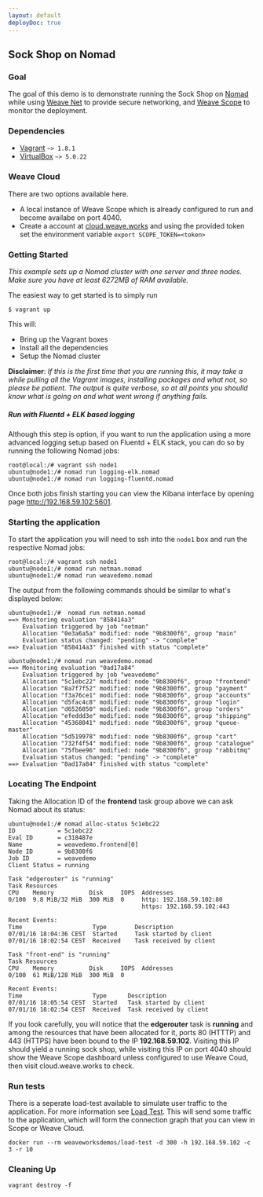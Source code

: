 ```yaml
---
layout: default
deployDoc: true
---
```

<!-- deploy-doc require-env AWS_ACCESS_KEY_ID AWS_SECRET_ACCESS_KEY AWS_DEFAULT_REGION -->

## Sock Shop on Nomad


### Goal
The goal of this demo is to demonstrate running the Sock Shop on [Nomad](https://www.nomadproject.io/) while 
using [Weave Net](https://www.weave.works/products/weave-net/) to provide secure networking, 
and [Weave Scope](https://www.weave.works/products/weave-scope/) to monitor the deployment.

### Dependencies
  * [Vagrant](https://vagrantup.com) `~> 1.8.1`
  * [VirtualBox](https://www.virtualbox.org/) `~> 5.0.22`

<!-- deploy-doc-hidden pre-install

    curl -sSL https://get.docker.com/ | sh
    apt-get install -yq rsync python-pip python-dev build-essential jq
    pip install awscli

    mkdir -p ~/.ssh/
    aws ec2 create-key-pair -\-key-name microservices-demo-nomad -\-query 'KeyMaterial' -\-output text > ~/.ssh/nomad.pem
    curl -o /root/vagrant.deb -sSL https://releases.hashicorp.com/vagrant/1.9.1/vagrant_1.9.1_x86_64.deb
    dpkg -i /root/vagrant.deb
    vagrant plugin install vagrant-aws

-->

### Weave Cloud
There are two options available here.
  * A local instance of Weave Scope which is already configured to run and become availabe on port 4040. 
  * Create a account at [cloud.weave.works](https://cloud.weave.works) and using the provided token set the environment variable `export SCOPE_TOKEN=<token>`

### Getting Started
_This example sets up a Nomad cluster with one server and three nodes. Make sure you have at least 6272MB of RAM available._

The easiest way to get started is to simply run

```
$ vagrant up
```

This will:

  * Bring up the Vagrant boxes
  * Install all the dependencies
  * Setup the Nomad cluster

**Disclaimer**: _If this is the first time that you are running this, it may take a while pulling all the Vagrant images, installing
                 packages and what not, so please be patient. The output is quite verbose, so at all points you shoulld know what is
                 going on and what went wrong if anything fails._

<!-- deploy-doc-hidden create-infrastructure

    AWS_VPC_ID=$(aws ec2 create-vpc -\-cidr-block 192.168.59.0/24 | jq -r '.Vpc.VpcId' )
    AWS_INTERNET_GATEWAY_ID=$(aws ec2 create-internet-gateway | jq -r '.InternetGateway.InternetGatewayId')
    AWS_ROUTE_TABLE_ID=$(aws ec2 describe-route-tables -\-filter "Name=vpc-id,Values=$AWS_VPC_ID" | jq -r ".RouteTables[].RouteTableId")
    aws ec2 attach-internet-gateway -\-internet-gateway-id $AWS_INTERNET_GATEWAY_ID -\-vpc-id $AWS_VPC_ID
    aws ec2 create-route -\-gateway-id $AWS_INTERNET_GATEWAY_ID -\-destination-cidr-block 0.0.0.0/0 -\-route-table-id $AWS_ROUTE_TABLE_ID

    export AWS_SUBNET_ID=$(aws ec2 create-subnet -\-vpc-id $AWS_VPC_ID -\-cidr-block 192.168.59.0/24 -\-availability-zone eu-west-1c | jq -r '.Subnet.SubnetId')
    export AWS_SECURITY_GROUP_ID=$(aws ec2 create-security-group -\-group-name nomad-deploy-doc -\-description "Security Group for nomad deploy doc" -\-vpc-id $AWS_VPC_ID | jq -r '.GroupId' )
    aws ec2 authorize-security-group-ingress -\-group-id $AWS_SECURITY_GROUP_ID -\-protocol tcp -\-port 22 -\-cidr 0.0.0.0/0
    aws ec2 authorize-security-group-ingress -\-group-id $AWS_SECURITY_GROUP_ID -\-protocol tcp -\-port 80 -\-cidr 0.0.0.0/0
    aws ec2 authorize-security-group-ingress -\-group-id $AWS_SECURITY_GROUP_ID -\-protocol all -\-source-group $AWS_SECURITY_GROUP_ID

    cat > ~/.bash_profile <<-EOF
export AWS_VPC_ID=$AWS_VPC_ID
export AWS_INTERNET_GATEWAY_ID=$AWS_INTERNET_GATEWAY_ID
export AWS_ROUTE_TABLE_ID=$AWS_ROUTE_TABLE_ID
export AWS_SUBNET_ID=$AWS_SUBNET_ID
export AWS_SECURITY_GROUP_ID=$AWS_SECURITY_GROUP_ID
export VAGRANT_DEFAULT_PROVIDER=aws
export NUM_NODES=3
export SSH_USERNAME=ec2-user
EOF

    . ~/.bash_profile

    cd deploy/nomad
    VAGRANT_DEFAULT_PROVIDER=aws vagrant up -\-provider=aws
    vagrant ssh node1 -c "nomad run netman.nomad"

-->

##### Run with Fluentd + ELK based logging

Although this step is option, if you want to run the application using a more advanced logging setup based on Fluentd + ELK stack, 
you can do so by running the following Nomad jobs:

```
root@local:/# vagrant ssh node1
ubuntu@node1:/# nomad run logging-elk.nomad
ubuntu@node1:/# nomad run logging-fluentd.nomad
```

Once both jobs finish starting you can view the Kibana interface by opening page http://192.168.59.102:5601.

### Starting the application
To start the application you will need to ssh into the `node1` box and run the respective Nomad jobs:

```
root@local:/# vagrant ssh node1
ubuntu@node1:/# nomad run netman.nomad
ubuntu@node1:/# nomad run weavedemo.nomad
```

The output from the following commands should be similar to what's displayed below:

```
ubuntu@node1:/#  nomad run netman.nomad
==> Monitoring evaluation "858414a3"
    Evaluation triggered by job "netman"
    Allocation "0e3a6a5a" modified: node "9b8300f6", group "main"
    Evaluation status changed: "pending" -> "complete"
==> Evaluation "858414a3" finished with status "complete"
```
```
ubuntu@node1:/# nomad run weavedemo.nomad
==> Monitoring evaluation "0ad17a84"
    Evaluation triggered by job "weavedemo"
    Allocation "5c1ebc22" modified: node "9b8300f6", group "frontend"
    Allocation "8a7f7f52" modified: node "9b8300f6", group "payment"
    Allocation "f3a76ce1" modified: node "9b8300f6", group "accounts"
    Allocation "d5fac4c8" modified: node "9b8300f6", group "login"
    Allocation "d6526050" modified: node "9b8300f6", group "orders"
    Allocation "efeddd3e" modified: node "9b8300f6", group "shipping"
    Allocation "45368041" modified: node "9b8300f6", group "queue-master"
    Allocation "5d519978" modified: node "9b8300f6", group "cart"
    Allocation "732f4f54" modified: node "9b8300f6", group "catalogue"
    Allocation "75fbee96" modified: node "9b8300f6", group "rabbitmq"
    Evaluation status changed: "pending" -> "complete"
==> Evaluation "0ad17a84" finished with status "complete"
```

### Locating The Endpoint
Taking the Allocation ID of the **frontend** task group above we can ask Nomad about its status:

```
ubuntu@node1:/# nomad alloc-status 5c1ebc22
ID            = 5c1ebc22
Eval ID       = c318487e
Name          = weavedemo.frontend[0]
Node ID       = 9b8300f6
Job ID        = weavedemo
Client Status = running

Task "edgerouter" is "running"
Task Resources
CPU    Memory          Disk     IOPS  Addresses
0/100  9.8 MiB/32 MiB  300 MiB  0     http: 192.168.59.102:80
                                      https: 192.168.59.102:443

Recent Events:
Time                    Type        Description
07/01/16 18:04:36 CEST  Started     Task started by client
07/01/16 18:02:54 CEST  Received    Task received by client

Task "front-end" is "running"
Task Resources
CPU    Memory          Disk     IOPS  Addresses
0/100  61 MiB/128 MiB  300 MiB  0

Recent Events:
Time                    Type      Description
07/01/16 18:05:54 CEST  Started   Task started by client
07/01/16 18:02:54 CEST  Received  Task received by client
```

If you look carefully, you will notice that the **edgerouter** task is **running** and among the resources that have been
allocated for it, ports 80 (HTTTP) and 443 (HTTPS) have been bound to the IP **192.168.59.102**. Visiting this IP should 
yield a running sock shop, while visiting this IP on port 4040 should show the Weave Scope dashboard unless configured to
use Weave Coud, then visit cloud.weave.works to check.

### Run tests

There is a seperate load-test available to simulate user traffic to the application. For more information see [Load Test](#loadtest).
This will send some traffic to the application, which will form the connection graph that you can view in Scope or Weave Cloud.

```
docker run --rm weaveworksdemos/load-test -d 300 -h 192.168.59.102 -c 3 -r 10
```

<!-- deploy-doc-hidden run-tests
    . ~/.bash_profile

    cd deploy/nomad
    vagrant ssh node1 -c "nomad run weavedemo.nomad"
    public_dns=$(aws ec2 describe-instances -\-filter "Name=tag:Name,Values=nomad-node" "Name=instance-state-name,Values=running" | jq -r ".Reservations[].Instances[0].PublicIpAddress" | head -n1)
    docker run -\-rm weaveworksdemos/load-test -d 300 -h $public_dns -c 3 -r 10

    vagrant ssh node1 -c "eval \$(weave env); nomad run weavedemo.nomad; docker create -\-name healthcheck -v \$PWD/healthcheck.rb:/healthcheck.rb andrius/alpine-ruby ./healthcheck.rb -s orders,cart,payment,user,catalogue,shipping,queue-master; docker network connect backoffice healthcheck; docker network connect internal healthcheck; docker network connect external healthcheck; docker network connect secure healthcheck; docker start -a healthcheck"
    if [ $? -ne 0 ]; then
        vagrant ssh node1 -c "docker rm -f healthcheck"
        exit 1
    else
        vagrant ssh node1 -c "docker rm -f healthcheck"
    fi
-->

### Cleaning Up

```
vagrant destroy -f
```
<!-- deploy-doc-hidden destroy-infrastructure
    . ~/.bash_profile

    cd deploy/nomad
    vagrant destroy -\-force
    aws ec2 wait instance-terminated -\-filter "Name=key-name,Values=microservices-demo-nomad"
    aws ec2 delete-key-pair -\-key-name microservices-demo-nomad
    aws ec2 delete-subnet -\-subnet-id $AWS_SUBNET_ID
    aws ec2 delete-security-group -\-group-id nomad-deploy-doc -\-group-id $AWS_SECURITY_GROUP_ID
    aws ec2 detach-internet-gateway -\-internet-gateway-id $AWS_INTERNET_GATEWAY_ID -\-vpc-id $AWS_VPC_ID
    aws ec2 delete-internet-gateway -\-internet-gateway-id $AWS_INTERNET_GATEWAY_ID
    aws ec2 delete-vpc -\-vpc-id $AWS_VPC_ID

-->
